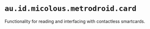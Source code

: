 # `au.id.micolous.metrodroid.card`

Functionality for reading and interfacing with contactless smartcards.
